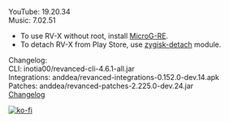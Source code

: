 YouTube: 19.20.34  
Music: 7.02.51  
- To use RV-X without root, install [MicroG-RE](https://github.com/WSTxda/MicroG-RE/releases/latest).  
- To detach RV-X from Play Store, use [zygisk-detach](https://github.com/j-hc/zygisk-detach) module.  

Changelog:  
CLI: inotia00/revanced-cli-4.6.1-all.jar  
Integrations: anddea/revanced-integrations-0.152.0-dev.14.apk  
Patches: anddea/revanced-patches-2.225.0-dev.24.jar  
[Changelog](https://github.com/anddea/revanced-patches/releases/tag/vdev.24)  
  
[![ko-fi](https://ko-fi.com/img/githubbutton_sm.svg)](https://ko-fi.com/W7W8VRK0S)  
